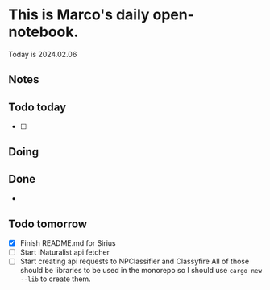 # This is Marco's daily open-notebook.

Today is 2024.02.06


## Notes

## Todo today
- [ ] 

## Doing


## Done
*  


## Todo tomorrow
- [x] Finish README.md for Sirius
- [ ] Start iNaturalist api fetcher
- [ ] Start creating api requests to NPClassifier and Classyfire
All of those should be libraries to be used in the monorepo so I should use `cargo new --lib` to create them.